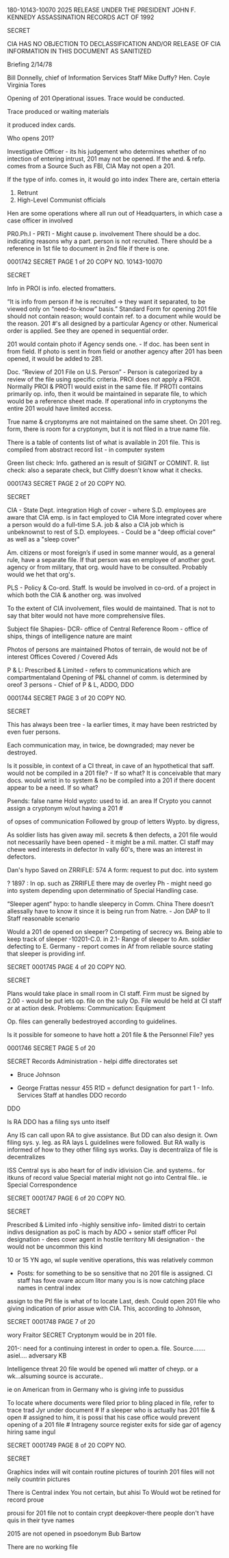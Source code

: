 180-10143-10070 2025 RELEASE UNDER THE PRESIDENT JOHN F. KENNEDY ASSASSINATION RECORDS ACT OF 1992

SECRET

CIA HAS NO OBJECTION TO DECLASSIFICATION AND/OR RELEASE OF CIA INFORMATION IN THIS DOCUMENT AS SANITIZED

Briefing 2/14/78

Bill Donnelly, chief of Information Services Staff
Mike Duffy?
Hen. Coyle
Virginia Tores

Opening of 201
Operational issues.
Trace would be conducted.

Trace produced or waiting materials

it produced index cards.

Who opens 201?

Investigative Officer - its his judgement who determines whether of no intection of entering intrust, 201 may not be opened.
If the and. & refp. comes from a Source Such as FBI, CIA May not open a 201.

If the type of info. comes in, it would go into index
There are, certain etteria
1) Retrunt
2) High-Level Communist officials

Hen are some operations where all run out of Headquarters, in which case a case officer in involved

PR0.Ph.I -
PRTI - Might cause p. involvement
There should be a doc. indicating reasons why a part. person is not recruited.
There should be a reference in 1st file to document in 2nd file if there is one.

0001742
SECRET
PAGE 1 of 20
COPY NO. 10143-10070

SECRET

Info in PROI is info. elected fromatters.

“It is info from person if he is recruited → they want it separated, to be viewed only on “need-to-know” basis.”
Standard Form for opening 201 file should not contain reason; would contain ref. to a document while would be the reason.
201 #'s all designed by a particular Agency or other.
Numerical order is applied. See they are opened in sequential order.

201 would contain photo if Agency sends one. - If doc. has been sent in from field.
If photo is sent in from field or another agency after 201 has been opened, it would be added to 281.

Doc. “Review of 201 File on U.S. Person” - Person is categorized by a review of the file using specific criteria.
PROI does not apply a PROII.
Normally PROI & PROTI would exist in the same file. If PROTI contains primarily op. info, then it would be maintained in separate file, to which would be a reference sheet made.
If operational info in cryptonyms the entire 201 would have limited access.

True name & cryptonyms are not maintained on the same sheet.
On 201 reg. form, there is room for a cryptonym, but it is not filed in a true name file.

There is a table of contents list of what is available in 201 file. This is compiled from abstract record list - in computer system

Green list check: Info. gathered an is result of SIGINT or COMINT.
R. list check: also a separate check, but Cliffy doesn't know what it checks.

0001743
SECRET
PAGE 2 of 20
COPY NO.

SECRET

CIA - State Dept. integration
High of cover - where S.D. employees are aware that CIA emp. is in fact employed to CIA
More integrated cover where a person would do a full-time S.A. job & also a CIA job which is unbeknownst to rest of S.D. employees. - Could be a "deep official cover" as well as a "sleep cover"

Am. citizens or most foreign’s if used in some manner would, as a general rule, have a separate file.
If that person was en employee of another govt. agency or from military, that org. would have to be consulted.
Probably would we het that org's.

PLS - Policy & Co-ord. Staff.
Is would be involved in co-ord. of a project in which both the CIA & another org. was involved

To the extent of CIA involvement, files would de maintained. That is not to say that biter would not have more comprehensive files.

Subject file
Shapies-
DCR- office of Central Reference Room - office of ships, things of intelligence nature are maint

Photos of persons are maintained
Photos of terrain, de would not be of interest
Offices Covered / Covered Ads

P & L: Prescribed & Limited - refers to communications which are compartmentaland
Opening of P&L channel of comm. is determined by oreof 3 persons - Chief of P & L, ADDO, DDO

0001744
SECRET
PAGE 3 of 20
COPY NO.

SECRET

This has always been tree - la earlier times, it may have been restricted by even fuer persons.

Each communication may, in twice, be downgraded; may never be destroyed.

Is it possible, in context of a CI threat, in cave of an hypothetical that saff. would not be compiled in a 201 file? -
If so what?
It is conceivable that mary docs. would wrist in to system & no be compiled into a 201 if there docent appear to be a need.
If so what?

Psends: false name Hold
wypto: used to id. an area
If Crypto you cannot assign a cryptonym w/out having a 201 #

of opses of communication
Followed by group of letters
Wypto. by digress,

As soldier lists has given away mil. secrets & then defects, a 201 file would not necessarily have been opened - it might be a mil. matter.
CI staff may chewe wed interests in defector
In vally 60's, there was an interest in defectors.

Dan's hypo Saved on ZRRIFLE:
574 A form: request to put doc. into system

? 1897 :
In op. such as ZRRIFLE there may de overley Ph - might need go into system depending upon determinatio of Special Handling case.

“Sleeper agent” hypo: to handle sleepercy in Comm. China There doesn’t allessally have to know it since it is being run from Natre. - Jon DAP to II Staff reasonable scenario

Would a 201 de opened on sleeper?
Competing of secrecy ws. Being able to keep track of sleeper
-10201-C.0. in 2.1-
Range of sleeper to Am. soldier defecting to E. Germany - report comes in Af from reliable source stating that sleeper is providing inf.

SECRET
0001745
PAGE 4 of 20
COPY NO.

SECRET

Plans would take place in small room in CI staff.
Firm must be signed by 2.00 - would be put iets op. file on the suly
Op. File would be held at CI staff or at action desk.
Problems: Communication:
Equipment

Op. files can generally bedestroyed according to guidelines.

Is it possible for someone to have hott a 201 file & the Personnel File? yes

0001746
SECRET
PAGE 5 of 20

SECRET
Records Administration - helpi diffe directorates set
- Bruce Johnson
+ George Frattas
nessur 455
R1D = defunct designation for part 1 - Info.
Services Staff at handles DDO recordo

DDO

Is
RA
DDO has a filing sys unto itself

Any IS can call upon RA to give assistance. But DD can also design it.
Own filing sys. y. leg. as RA lays L guidelines were followed. But RA wally is informed of how to they other filing sys works.
Day is decentraliza of file is decentralizes

ISS Central sys is abo heart for of indiv idivision Cie. and systems.. for itkuns of record value
Special material might not go into Central file.. ie Special Correspondence

SECRET
0001747
PAGE 6 of 20
COPY NO.

SECRET

Prescribed & Limited info -highly sensitive info- limited distri to certain indivs designation as poC is mach by ADO + senior staff officer
Pol designation - dees cover agent in hostile territory Mi
designation - the would not be uncommon this kind

10 or 15 YN ago, wl suple venitive operations, this was relatively common
* Posts: for something to be so sensitive that no 201 file is assigned.
CI staff has fove ovare accum litor many you is is now catching place names in central index

assign to the Ptl file is what of to locate Last, desh.
Could open 201 file who giving indication of prior assue with CIA. This, according to Johnson,

SECRET
0001748
PAGE 7 of 20

wory
Fraitor
SECRET
Cryptonym would be in 201 file.

201-: need for a continuing interest in order to open.a. file.
Source.......
asiel....
adversary
KB

Intelligence threat
20 file would be opened wli matter of cheyp. or a wk...alsuming source is accurate..

ie on American from in Germany who is giving infe to pussidus

To locate where documents were filed prior to bling placed in file, refer to trace trad Jyr under document #
If a sleeper who
is actually has 201 file & open # assigned to him, it is possi that his case office would prevent opening of a 201 file #
Intrageny source register exits for side gar of agency hiring same ingul

SECRET
0001749
PAGE 8 of 20
COPY NO.

SECRET

Graphics index will wit contain routine pictures of tourinh
201 files will not neily countrin pictures

There is Central index
You not certain, but
ahisi To Would wot be retined for record proue

prousi for 201 file not to contain crypt
deepkover-there people don't have quis in their tyve names

2015 are not opened in psoedonym
Bub Bartow

There are no working file